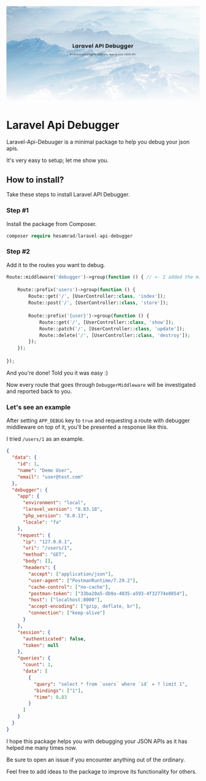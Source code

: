 ![Api Debugger Cover](https://raw.githubusercontent.com/hesamzakerirad/laravel-api-debugger/master/media/Cover.PNG "Api Debugger Cover")

# Laravel Api Debugger

Laravel-Api-Debuuger is a minimal package to help you debug your json apis.

It's very easy to setup; let me show you.

## How to install?

Take these steps to install Laravel API Debugger.

### Step #1

Install the package from Composer.

```php
composer require hesamrad/laravel-api-debugger
```

### Step #2

Add it to the routes you want to debug.

```php
Route::middleware('debugger')->group(function () { // <- I added the middleware to a group of routes

    Route::prefix('users')->group(function () {
        Route::get('/', [UserController::class, 'index']);
        Route::post('/', [UserController::class, 'store']);

        Route::prefix('{user}')->group(function () {
            Route::get('/', [UserController::class, 'show']);
            Route::patch('/', [UserController::class, 'update']);
            Route::delete('/', [UserController::class, 'destroy']);
        });
    });

});
```

And you're done! Told you it was easy :)

Now every route that goes through `DebuggerMiddleware` will be investigated and reported back to you.

### Let's see an example

After setting `APP_DEBUG` key to `true` and requesting a route with debugger middleware on top of it, you'll be presented a response like this.

I tried `/users/1` as an example.

```json
{
  "data": {
    "id": 1,
    "name": "Demo User",
    "email": "user@test.com"
  },
  "debugger": {
    "app": {
      "environment": "local",
      "laravel_version": "8.83.18",
      "php_version": "8.0.13",
      "locale": "fa"
    },
    "request": {
      "ip": "127.0.0.1",
      "uri": "/users/1",
      "method": "GET",
      "body": [],
      "headers": {
        "accept": ["application/json"],
        "user-agent": ["PostmanRuntime/7.29.2"],
        "cache-control": ["no-cache"],
        "postman-token": ["33ba20a5-db9a-4035-a593-4f32774e0854"],
        "host": ["localhost:8000"],
        "accept-encoding": ["gzip, deflate, br"],
        "connection": ["keep-alive"]
      }
    },
    "session": {
      "authenticated": false,
      "token": null
    },
    "queries": {
      "count": 1,
      "data": [
        {
          "query": "select * from `users` where `id` = ? limit 1",
          "bindings": ["1"],
          "time": 0.83
        }
      ]
    }
  }
}
```

I hope this package helps you with debugging your JSON APIs as it has helped me many times now.

Be sure to open an issue if you encounter anything out of the ordinary.

Feel free to add ideas to the package to improve its functionality for others.
